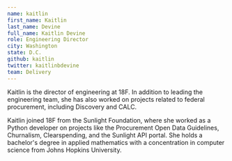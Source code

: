 ```yaml
---
name: kaitlin
first_name: Kaitlin
last_name: Devine
full_name: Kaitlin Devine
role: Engineering Director
city: Washington
state: D.C.
github: kaitlin
twitter: kaitlinbdevine
team: Delivery
---
```


Kaitlin is the director of engineering at 18F. In addition to leading the engineering team, she has also worked on projects related to federal procurement, including Discovery and CALC. 

Kaitlin joined 18F from the Sunlight Foundation, where she worked as a Python developer on projects like the Procurement Open Data Guidelines, Churnalism, Clearspending, and the Sunlight API portal. She holds a bachelor's degree in applied mathematics with a concentration in computer science from Johns Hopkins University.


